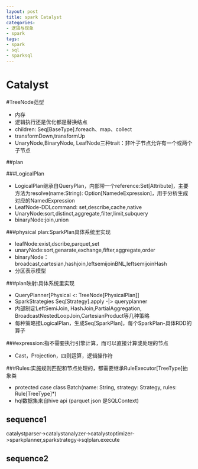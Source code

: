 ```yaml
---
layout: post
title: spark Catalyst
categories:
- 逻辑与现象
- spark
tags:
- spark
- sql
- sparksql
---
```


Catalyst
============


#TreeNode范型

- 内存
- 逻辑执行还是优化都是替换结点
- children: Seq[BaseType].foreach、map、collect
- transformDown,transformUp
- UnaryNode,BinaryNode, LeafNode三种trait：非叶子节点允许有一个或两个子节点

##plan

###LogicalPlan

- LogicalPlan继承自QueryPlan，内部带一个reference:Set[Attribute]，主要方法为resolve(name:String): Option[NamedeExpression]，用于分析生成对应的NamedExpression
- LeafNode-DDLcommand: set,describe,cache,native
- UnaryNode:sort,distinct,aggregate,filter,limit,subquery
- binaryNode:join,union

###physical plan:SparkPlan具体系统里实现

- leafNode:exist,dscribe,parquet,set
- unaryNode:sort,genarate,exchange,fifter,aggregate,order
- binaryNode：broadcast,cartesian,hashjoin,leftsemijoinBNL,leftsemijoinHash
- 分区表示模型

###plan映射:具体系统里实现

- QueryPlanner[Physical <: TreeNode[PhysicalPlan]]
- SparkStrategies Seq[Strategy].apply -|> queryplanner
- 内部制定LeftSemiJoin, HashJoin,PartialAggregation, BroadcastNestedLoopJoin,CartesianProduct等几种策略
- 每种策略接LogicalPlan，生成Seq[SparkPlan]，每个SparkPlan-具体RDD的算子

###expression:指不需要执行引擎计算，而可以直接计算或处理的节点

- Cast，Projection，四则运算，逻辑操作符

###Rules:实施规则匹配和节点处理的，都需要继承RuleExecutor[TreeType]抽象类

- protected case class Batch(name: String, strategy: Strategy, rules: Rule[TreeType]*)  
- hql数据集来自hive api (parquet json 是SQLContext)



sequence1
-

catalystparser->catalystanalyzer->catalystoptimizer->sparkplanner,sparkstrategy->sqlplan.execute

sequence2
-

